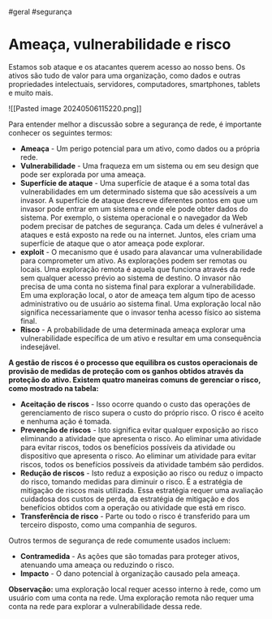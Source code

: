 #geral #segurança 
# Ameaça, vulnerabilidade e risco

Estamos sob ataque e os atacantes querem acesso ao nosso bens. Os ativos são tudo de valor para uma organização, como dados e outras propriedades intelectuais, servidores, computadores, smartphones, tablets e muito mais.

![[Pasted image 20240506115220.png]]

Para entender melhor a discussão sobre a segurança de rede, é importante conhecer os seguintes termos:

- **Ameaça** - Um perigo potencial para um ativo, como dados ou a própria rede.
- **Vulnerabilidade** - Uma fraqueza em um sistema ou em seu design que pode ser explorada por uma ameaça.
- **Superfície de ataque** - Uma superfície de ataque é a soma total das vulnerabilidades em um determinado sistema que são acessíveis a um invasor. A superfície de ataque descreve diferentes pontos em que um invasor pode entrar em um sistema e onde ele pode obter dados do sistema. Por exemplo, o sistema operacional e o navegador da Web podem precisar de patches de segurança. Cada um deles é vulnerável a ataques e está exposto na rede ou na internet. Juntos, eles criam uma superfície de ataque que o ator ameaça pode explorar.
- **exploit** - O mecanismo que é usado para alavancar uma vulnerabilidade para comprometer um ativo. As explorações podem ser remotas ou locais. Uma exploração remota é aquela que funciona através da rede sem qualquer acesso prévio ao sistema de destino. O invasor não precisa de uma conta no sistema final para explorar a vulnerabilidade. Em uma exploração local, o ator de ameaça tem algum tipo de acesso administrativo ou de usuário ao sistema final. Uma exploração local não significa necessariamente que o invasor tenha acesso físico ao sistema final.
- **Risco** - A probabilidade de uma determinada ameaça explorar uma vulnerabilidade específica de um ativo e resultar em uma consequência indesejável.

**A gestão de riscos é o processo que equilibra os custos operacionais de provisão de medidas de proteção com os ganhos obtidos através da proteção do ativo. Existem quatro maneiras comuns de gerenciar o risco, como mostrado na tabela:**

- **Aceitação de riscos** - Isso ocorre quando o custo das operações de gerenciamento de risco supera o custo do próprio risco. O risco é aceito e nenhuma ação é tomada.
- **Prevenção de riscos** - Isto significa evitar qualquer exposição ao risco eliminando a atividade que apresenta  o risco. Ao eliminar uma atividade para evitar riscos, todos os benefícios possíveis da atividade ou dispositivo que apresenta o risco. Ao eliminar um atividade para evitar riscos, todos os benefícios possíveis da atividade também são perdidos.
- **Redução de riscos** - Isto reduz a exposição ao risco ou reduz o impacto do risco, tomando medidas para diminuir o risco. É a estratégia de mitigação de riscos mais utilizada. Essa estratégia requer uma avaliação cuidadosa dos custos de perda, da estratégia de mitigação e dos benefícios obtidos com a operação ou atividade que está em risco.
- **Transferência de risco** - Parte ou todo o risco é transferido para um terceiro disposto, como uma companhia de seguros.

Outros termos de segurança de rede comumente usados incluem:

- **Contramedida** - As ações que são tomadas para proteger ativos, atenuando uma ameaça ou reduzindo o risco.
- **Impacto** - O dano potencial à organização causado pela ameaça.

**Observação:** uma exploração local requer acesso interno à rede, como um usuário com uma conta na rede. Uma exploração remota não requer uma conta na rede para explorar a vulnerabilidade dessa rede.



























